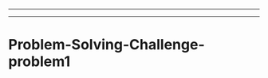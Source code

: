 -----------------------------------
-----------------------------------------------------------------------------------
# Problem-Solving-Challenge-problem1
